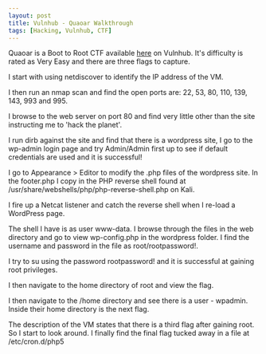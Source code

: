 ```yaml
---
layout: post
title: Vulnhub - Quaoar Walkthrough
tags: [Hacking, Vulnhub, CTF]
---
```

Quaoar is a Boot to Root CTF available [here](https://www.vulnhub.com/entry/hackfest2016-quaoar,180/) on Vulnhub. It's difficulty is rated as Very Easy and there are three flags to capture.

I start with using netdiscover to identify the IP address of the VM.

I then run an nmap scan and find the open ports are: 22, 53, 80, 110, 139, 143, 993 and 995. 

I browse to the web server on port 80 and find very little other than the site instructing me to 'hack the planet'. 

I run dirb against the site and find that there is a wordpress site, I go to the wp-admin login page and try Admin/Admin first up to see if default credentials are used and it is successful!

I go to Appearance > Editor to modify the .php files of the wordpress site. In the footer.php I copy in the PHP reverse shell found at /usr/share/webshells/php/php-reverse-shell.php on Kali. 

I fire up a Netcat listener and catch the reverse shell when I re-load a WordPress page.

The shell I have is as user www-data. I browse through the files in the web directory and go to view wp-config.php in the wordpress folder. I find the username and password in the file as root/rootpassword!. 

I try to su using the password rootpassword! and it is successful at gaining root privileges.

I then navigate to the home directory of root and view the flag.

I then navigate to the /home directory and see there is a user - wpadmin. Inside their home directory is the next flag.

The description of the VM states that there is a third flag after gaining root. So I start to look around. I finally find the final flag tucked away in a file at /etc/cron.d/php5



